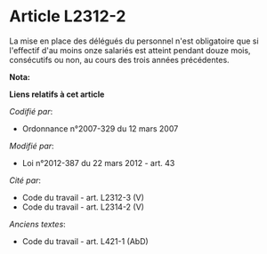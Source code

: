 # Article L2312-2

La mise en place des délégués du personnel n'est obligatoire que si l'effectif d'au moins onze salariés est atteint pendant
douze mois, consécutifs ou non, au cours des trois années précédentes.

**Nota:**



**Liens relatifs à cet article**

_Codifié par_:

  - Ordonnance n°2007-329 du 12 mars 2007

_Modifié par_:

  - Loi n°2012-387 du 22 mars 2012 - art. 43

_Cité par_:

  - Code du travail - art. L2312-3 (V)
  - Code du travail - art. L2314-2 (V)

_Anciens textes_:

  - Code du travail - art. L421-1 (AbD)
